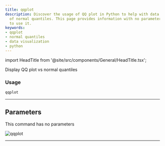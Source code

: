 ```yaml
---
title: qqplot
description: Discover the usage of QQ plot in Python to help with data visualization
  of normal quantiles. This page provides information with no parameters required
  to use it.
keywords:
- qqplot
- normal quantiles
- data visualization
- python
---
```


import HeadTitle from '@site/src/components/General/HeadTitle.tsx';

<HeadTitle title="stocks/qa/qqplot - Reference | OpenBB Terminal Docs" />

Display QQ plot vs normal quantiles

### Usage

```python
qqplot
```

---

## Parameters

This command has no parameters


![qqplot](https://user-images.githubusercontent.com/46355364/154307858-acd1a7d0-bb40-4639-a69c-c316749a90ab.png)

---
